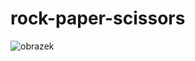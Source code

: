 # rock-paper-scissors
![obrazek](https://user-images.githubusercontent.com/39054666/193463172-9bfbb30e-c6f9-4ee0-9127-a339a5d392f4.png)
